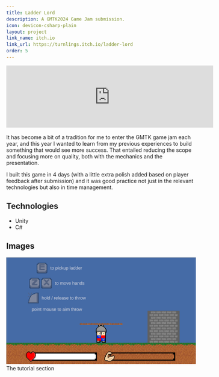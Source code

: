 ```yaml
---
title: Ladder Lord
description: A GMTK2024 Game Jam submission.
icon: devicon-csharp-plain
layout: project
link_name: itch.io
link_url: https://turnlings.itch.io/ladder-lord
order: 5
---
```

<iframe frameborder="0" src="https://itch.io/embed/2909666?border_width=0&amp;link_color=0484d1" width="550" height="165">
  <a href="https://turnlings.itch.io/ladder-lord">Ladder Lord by Turnlings</a>
</iframe>

It has become a bit of a tradition for me to enter the GMTK game jam each year, and this year I wanted to learn from my previous experiences to build something that would see more success. That entailed reducing the scope and focusing more on quality, both with the mechanics and the presentation.  

I built this game in 4 days (with a little extra polish added based on player feedback after submission) and it was good practice not just in the relevant technologies but also in time management.

## Technologies
- Unity
- C#

## Images
![Tutorial](/assets/images/ladder_lord/tutorial.png)
The tutorial section